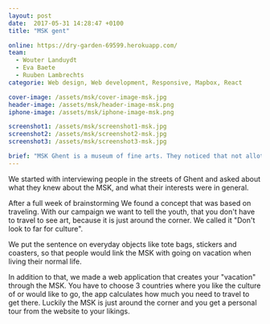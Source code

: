 ```yaml
---
layout: post
date:  2017-05-31 14:28:47 +0100
title: "MSK gent"

online: https://dry-garden-69599.herokuapp.com/
team:
  - Wouter Landuydt
  - Eva Baete
  - Ruuben Lambrechts
categorie: Web design, Web development, Responsive, Mapbox, React

cover-image: /assets/msk/cover-image-msk.jpg
header-image: /assets/msk/header-image-msk.png
iphone-image: /assets/msk/iphone-image-msk.png

screenshot1: /assets/msk/screenshot1-msk.jpg
screenshot2: /assets/msk/screenshot2-msk.jpg
screenshot3: /assets/msk/screenshot3-msk.jpg

brief: "MSK Ghent is a museum of fine arts. They noticed that not allot of youth from Gent is visiting the museum. We had to come up with a campaign that would attract more youth to the museum. The focus of the campaign had to be digital, but it could also be supported by offline content."
---
```

We started with interviewing people in the streets of Ghent and asked about what they knew about the MSK, and what their interests were in general.

After a full week of brainstorming We found a concept that was based on traveling. With our campaign we want to tell the youth, that you don't have to travel to see art, because it is just around the corner. We called it "Don't look to far for culture".

We put the sentence on everyday objects like tote bags, stickers and coasters, so that people would link the MSK with going on vacation when living their normal life.

In addition to that, we made a web application that creates your "vacation" through the MSK. You have to choose 3 countries where you like the culture of or would like to go, the app calculates how much you need to travel to get there. Luckily the MSK is just around the corner and you get a personal tour from the website to your likings.
